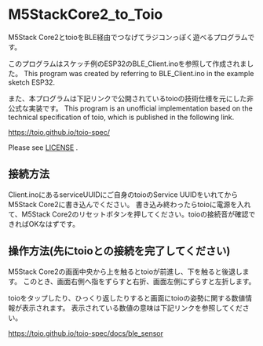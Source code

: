# M5StackCore2_to_Toio
M5Stack Core2とtoioをBLE経由でつなげてラジコンっぽく遊べるプログラムです。


このプログラムはスケッチ例のESP32のBLE_Client.inoを参照して作成されました。
This program was created by referring to BLE_Client.ino in the example sketch ESP32.

また、本プログラムは下記リンクで公開されているtoioの技術仕様を元にした非公式な実装です。
This program is an unofficial implementation based on the technical specification of toio, which is published in the following link.

https://toio.github.io/toio-spec/

Please see [LICENSE](LICENSE) .

## 接続方法
Client.inoにあるserviceUUIDにご自身のtoioのService UUIDをいれてからM5Stack Core2に書き込んでください。
書き込み終わったらtoioに電源を入れて、M5Stack Core2のリセットボタンを押してください。toioの接続音が確認できればOKなはずです。

## 操作方法(先にtoioとの接続を完了してください)
M5Stack Core2の画面中央から上を触るとtoioが前進し、下を触ると後退します。
このとき、画面右側へ指をずらすと右折、画面左側にずらすと左折します。


toioをタップしたり、ひっくり返したりすると画面にtoioの姿勢に関する数値情報が表示されます。
表示されている数値の意味は下記リンクを参照してください。

https://toio.github.io/toio-spec/docs/ble_sensor
